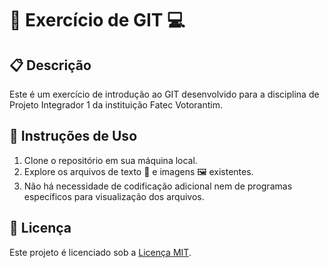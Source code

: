 # 🚀 Exercício de GIT 💻

## 📋 Descrição 
Este é um exercício de introdução ao GIT desenvolvido para a disciplina de Projeto Integrador 1 da instituição Fatec Votorantim.

## 📝 Instruções de Uso
1. Clone o repositório em sua máquina local.
2. Explore os arquivos de texto 📄 e imagens 🖼️ existentes.
3. Não há necessidade de codificação adicional nem de programas específicos para visualização dos arquivos.

## 📄 Licença
Este projeto é licenciado sob a [Licença MIT](LICENSE).